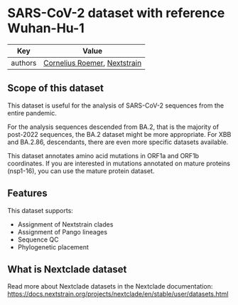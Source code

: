 # SARS-CoV-2 dataset with reference Wuhan-Hu-1

| Key          | Value                                                                          |
| ------------ | ------------------------------------------------------------------------------ |
| authors      | [Cornelius Roemer](https://neherlab.org), [Nextstrain](https://nextstrain.org) |

## Scope of this dataset

This dataset is useful for the analysis of SARS-CoV-2 sequences from the entire pandemic.

For the analysis sequences descended from BA.2, that is the majority of post-2022 sequences, the BA.2 dataset might be more appropriate. For XBB and BA.2.86, descendants, there are even more specific datasets available.

This dataset annotates amino acid mutations in ORF1a and ORF1b coordinates. If you are interested in mutations annotated on mature proteins (nsp1-16), you can use the mature protein dataset.

## Features

This dataset supports:

- Assignment of Nextstrain clades
- Assignment of Pango lineages
- Sequence QC
- Phylogenetic placement

## What is Nextclade dataset

Read more about Nextclade datasets in the Nextclade documentation: https://docs.nextstrain.org/projects/nextclade/en/stable/user/datasets.html

